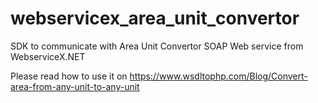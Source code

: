 webservicex_area_unit_convertor
===============================

SDK to communicate with Area Unit Convertor SOAP Web service from  WebserviceX.NET

Please read how to use it on https://www.wsdltophp.com/Blog/Convert-area-from-any-unit-to-any-unit
